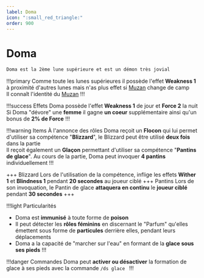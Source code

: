 ```yaml
---
label: Doma
icon: ":small_red_triangle:"
order: 900
---
```


# Doma

```txt
Doma est la 2ème lune supérieure et est un démon très jovial
```

!!!primary
Comme toute les lunes supérieures il possède l'effet **Weakness 1** à proximité d'autres lunes mais n'as plus effet si [Muzan](./muzan/) change de camp <br>
Il connaît l'identité du [Muzan](./muzan/)
!!!

!!!success Effets
Doma possède l'effet **Weakness 1** de jour et **Force 2** la nuit <br>
Si Doma "dévore" une **femme** il gagne **un coeur** supplémentaire ainsi qu'un bonus de **2% de Force**
!!!

!!!warning Items
À l'annonce des rôles Doma reçoit un **Flocon** qui lui permet d'utiliser sa compétence "**Blizzard**", le Blizzard peut être utilisé **deux fois** dans la partie <br> 
Il reçoit également un **Glaçon** permettant d'utiliser sa compétence "**Pantins de glace**". Au cours de la partie, Doma peut invoquer **4 pantins** individuellement
!!!

+++ Blizzard
Lors de l'utilisation de la compétence, inflige les effets **Wither 1** et **Blindness 1** pendant **20 secondes** au joueur ciblé 
+++ Pantins
Lors de son invoquation, le Pantin de glace **attaquera en continu** le **joueur ciblé** pendant **30 secondes**
+++

!!!light Particularités
- Doma est **immunisé** à toute forme de **poison**
- Il peut détecter les **rôles féminins** en discernant le "Parfum" qu'elles émettent sous forme de **particules** derrière elles, pendant leurs déplacements
- Doma a la capacité de "marcher sur l'eau" en formant de la **glace sous ses pieds**
!!!

!!!danger Commandes
Doma peut **activer ou désactiver** la formation de glace à ses pieds avec la commande ```/ds glace ```
!!!





















